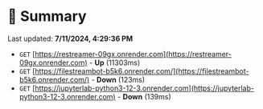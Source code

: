 # 📖 Summary
Last updated: **7/11/2024, 4:29:36 PM**

- `GET` [https://restreamer-09gx.onrender.com](https://restreamer-09gx.onrender.com) - **Up** (11303ms)
- `GET` [https://filestreambot-b5k6.onrender.com/](https://filestreambot-b5k6.onrender.com/) - **Down** (123ms)
- `GET` [https://jupyterlab-python3-12-3.onrender.com](https://jupyterlab-python3-12-3.onrender.com) - **Down** (139ms)
